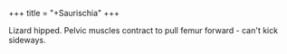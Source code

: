 +++
title = "+Saurischia"
+++

Lizard hipped. Pelvic muscles contract to pull femur forward - can't kick sideways. 